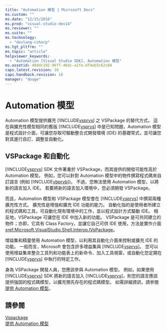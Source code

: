 ```yaml
---
title: "Automation 模型 | Microsoft Docs"
ms.custom: ""
ms.date: "12/15/2016"
ms.prod: "visual-studio-dev14"
ms.reviewer: ""
ms.suite: ""
ms.technology: 
  - "devlang-csharp"
ms.tgt_pltfrm: ""
ms.topic: "article"
helpviewer_keywords: 
  - "Automation [Visual Studio SDK], Automation 模型"
ms.assetid: 48ddc192-96ff-46dc-a1fe-df4eb5c62c84
caps.latest.revision: 16
caps.handback.revision: 16
manager: "douge"
---
```

# Automation 模型
Automation 模型提供擴充 [!INCLUDE[vsprvs](../assembler/masm/includes/vsprvs_md.md)] 之 VSPackage 的替代方式。 這在與擴充性模型相同的舊版 [!INCLUDE[vsprvs](../assembler/masm/includes/vsprvs_md.md)] 中是已知問題，Automation 模型是程式設計介面，可讓您存取可驅動整合式開發環境 \(IDE\) 的基礎常式，並可讓您對其進行自訂、調整並自動化。  
  
## VSPackage 和自動化  
 [!INCLUDE[vsprvs](../assembler/masm/includes/vsprvs_md.md)] SDK 文件著重於 VSPackage，而其提供的開發可能性高於 Automation 模型。 例如，您可以針對 Automation 模型中的物件撰寫程式碼來自訂語言 \(例如 [!INCLUDE[vbprvb](../Token/vbprvb_md.md)]\)。 不過，您無法使用 Automation 模型，以將新的語言加入 IDE。 若要將新的語言加入環境中，您必須開發 VSPackage。  
  
 而且，Automation 模型和 VSPackage 模型會在 [!INCLUDE[vsprvs](../assembler/masm/includes/vsprvs_md.md)] 中撰寫兩種擴充性方式。 擴充性是增強和擴充 IDE 功能的能力。 自動化指的是使用者所建立的程式碼和工具，可自動化現有環境中的工作，並以程式設計方式驅動 IDE。 相反地，VSPackage 可讓您在 IDE 中加入新的功能。 VSPackage 是可共同建立的物件；亦即，它具有 Class Factory，並讓它自己可供 IDE 使用，方法是實作介面 <xref:Microsoft.VisualStudio.Shell.Interop.IVsPackage>。  
  
 增益集和精靈使用 Automation 模型，以利用其自動化介面來控制或擴充 IDE 的功能。 一般而言，Microsoft 會包含許多增益集與 [!INCLUDE[vsprvs](../assembler/masm/includes/vsprvs_md.md)]。 您可以使用增益集來整合工具列和功能表上的新命令、加入工具視窗，或自動化您定期在 [!INCLUDE[vsprvs](../assembler/masm/includes/vsprvs_md.md)] 中執行的特定工作。  
  
 身為 VSPackage 開發人員，您應該參與 Automation 模型。 例如，如果使用 [!INCLUDE[vsprvs](../assembler/masm/includes/vsprvs_md.md)] SDK 將新的語言加入 [!INCLUDE[vsprvs](../assembler/masm/includes/vsprvs_md.md)]，則您的語言應該提供強固的程式碼模型，以擴充預先存在的程式碼模型。 如需詳細資訊，請參閱[提供 Automation 模型](../Topic/Contributing%20to%20the%20Automation%20Model.md)。  
  
## 請參閱  
 [Vspackage](../Topic/VSPackages.md)   
 [提供 Automation 模型](../Topic/Contributing%20to%20the%20Automation%20Model.md)